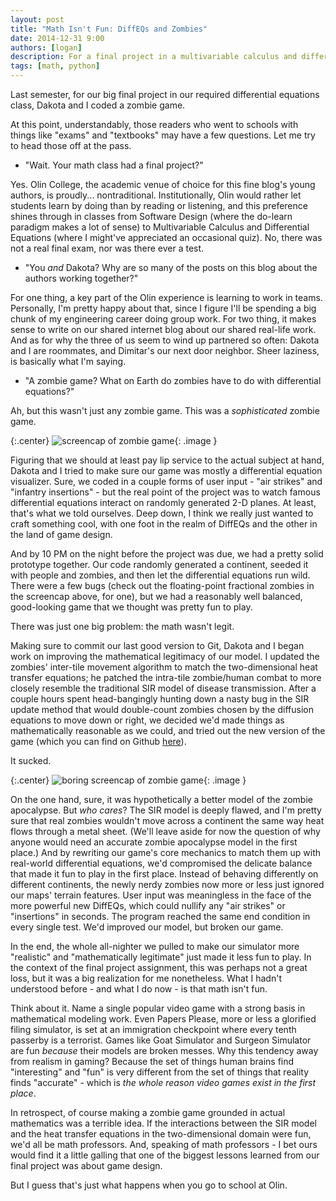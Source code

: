 ```yaml
---
layout: post
title: "Math Isn't Fun: DiffEQs and Zombies"
date: 2014-12-31 9:00
authors: [logan]
description: For a final project in a multivariable calculus and differential equations class, two of us worked on a Python zombie game featuring famous DiffEQs like the 2D heat transfer equations and the SIR pathogen model. The most valuable lesson we learned? Math isn't fun.
tags: [math, python]
---
```


  Last semester, for our big final project in our required differential equations class, Dakota and I coded a zombie game. 

  At this point, understandably, those readers who went to schools with things like "exams" and "textbooks" may have a few questions. Let me try to head those off at the pass. 

  * "Wait. Your math class had a final project?"

  Yes. Olin College, the academic venue of choice for this fine blog's young authors, is proudly... nontraditional. Institutionally, Olin would rather let students learn by doing than by reading or listening, and this preference shines through in classes from Software Design (where the do-learn paradigm makes a lot of sense) to Multivariable Calculus and Differential Equations (where I might've appreciated an occasional quiz). No, there was not a real final exam, nor was there ever a test.

  * "You _and_ Dakota? Why are so many of the posts on this blog about the authors working together?"

  For one thing, a key part of the Olin experience is learning to work in teams. Personally, I'm pretty happy about that, since I figure I'll be spending a big chunk of my engineering career doing group work. For two thing, it makes sense to write on our shared internet blog about our shared real-life work. And as for why the three of us seem to wind up partnered so often: Dakota and I are roommates, and Dimitar's our next door neighbor. Sheer laziness, is basically what I'm saying.

  * "A zombie game? What on Earth do zombies have to do with differential equations?"

  Ah, but this wasn't just any zombie game. This was a _sophisticated_ zombie game.

{:.center}
![screencap of zombie game]({{site.url}}/assets/zombies.PNG){: .image }

  Figuring that we should at least pay lip service to the actual subject at hand, Dakota and I tried to make sure our game was mostly a differential equation visualizer. Sure, we coded in a couple forms of user input - "air strikes" and "infantry insertions" - but the real point of the project was to watch famous differential equations interact on randomly generated 2-D planes. At least, that's what we told ourselves. Deep down, I think we really just wanted to craft something cool, with one foot in the realm of DiffEQs and the other in the land of game design.

  And by 10 PM on the night before the project was due, we had a pretty solid prototype together. Our code randomly generated a continent, seeded it with people and zombies, and then let the differential equations run wild. There were a few bugs (check out the floating-point fractional zombies in the screencap above, for one), but we had a reasonably well balanced, good-looking game that we thought was pretty fun to play. 
  
  There was just one big problem: the math wasn't legit. 
  
  Making sure to commit our last good version to Git, Dakota and I began work on improving the mathematical legitimacy of our model. I updated the zombies' inter-tile movement algorithm to match the two-dimensional heat transfer equations; he patched the intra-tile zombie/human combat to more closely resemble the traditional SIR model of disease transmission. After a couple hours spent head-bangingly hunting down a nasty bug in the SIR update method that would double-count zombies chosen by the diffusion equations to move down or right, we decided we'd made things as mathematically reasonable as we could, and tried out the new version of the game (which you can find on Github <a href="https://github.com/DakotaNelson/zombie-outbreak">here</a>). 

  It sucked. 

{:.center}
![boring screencap of zombie game]({{site.url}}/assets/boring-zombies.png){: .image }

  On the one hand, sure, it was hypothetically a better model of the zombie apocalypse. But _who cares_? The SIR model is deeply flawed, and I'm pretty sure that real zombies wouldn't move across a continent the same way heat flows through a metal sheet. (We'll leave aside for now the question of why anyone would need an accurate zombie apocalypse model in the first place.) And by rewriting our game's core mechanics to match them up with real-world differential equations, we'd compromised the delicate balance that made it fun to play in the first place. Instead of behaving differently on different continents, the newly nerdy zombies now more or less just ignored our maps' terrain features. User input was meaningless in the face of the more powerful new DiffEQs, which could nullify any "air strikes" or "insertions" in seconds. The program reached the same end condition in every single test. We'd improved our model, but broken our game.

  In the end, the whole all-nighter we pulled to make our simulator more "realistic" and "mathematically legitimate" just made it less fun to play. In the context of the final project assignment, this was perhaps not a great loss, but it was a big realization for me nonetheless. What I hadn't understood before - and what I do now - is that math isn't fun.

  Think about it. Name a single popular video game with a strong basis in mathematical modeling work. Even Papers Please, more or less a glorified filing simulator, is set at an immigration checkpoint where every tenth passerby is a terrorist. Games like Goat Simulator and Surgeon Simulator are fun _because_ their models are broken messes. Why this tendency away from realism in gaming? Because the set of things human brains find "interesting" and "fun" is very different from the set of things that reality finds "accurate" - which is _the whole reason video games exist in the first place_. 
  
  In retrospect, of course making a zombie game grounded in actual mathematics was a terrible idea. If the interactions between the SIR model and the heat transfer equations in the two-dimensional domain were fun, we'd all be math professors. And, speaking of math professors - I bet ours would find it a little galling that one of the biggest lessons learned from our final project was about game design.
  
  But I guess that's just what happens when you go to school at Olin. 
